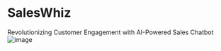 # SalesWhiz
Revolutionizing Customer Engagement with AI-Powered Sales Chatbot
![image](https://github.com/Ayushkumawat/SalesWhiz/assets/76219349/e7198102-3530-47db-bfd0-e57a31525cd3)

